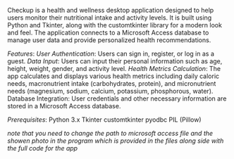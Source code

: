 Checkup is a health and wellness desktop application designed to help users monitor their nutritional intake and activity levels. It is built using Python and Tkinter, along with the customtkinter library for a modern look and feel. The application connects to a Microsoft Access database to manage user data and provide personalized health recommendations.

*Features*:
*User Authentication*: Users can sign in, register, or log in as a guest.
*Data Input*: Users can input their personal information such as age, height, weight, gender, and activity level.
*Health Metrics Calculation*: The app calculates and displays various health metrics including daily caloric needs, macronutrient intake (carbohydrates, protein), and micronutrient needs (magnesium, sodium, calcium, potassium, phosphorous, water).
Database Integration: User credentials and other necessary information are stored in a Microsoft Access database.


*Prerequisites*:
                Python 3.x
                Tkinter
                customtkinter
                pyodbc
                PIL (Pillow)

*note that you need to change the path to microsoft access file and the showen photo in the program which is provided in the files along side with the full code for the app*
